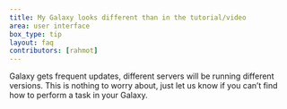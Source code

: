 ```yaml
---
title: My Galaxy looks different than in the tutorial/video
area: user interface
box_type: tip
layout: faq
contributors: [rahmot]
---
```


Galaxy gets frequent updates, different servers will be running different versions. This is nothing to worry about, just let us know if you can’t find how to perform a task in your Galaxy.
